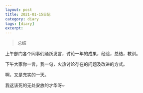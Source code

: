 ```yaml
---
layout: post
title: 2021-01-15日记
category: diary
tags: [diary]
excerpt: 
---
```


> 总结

上午部门各个同事们踊跃发言，讨论一年的成果，经验，总结，教训。

下午大家你一言，我一句，火热讨论存在的问题及改进的方式。

啊，又是充实的一天。

我这该死的无处安放的才华呀~

